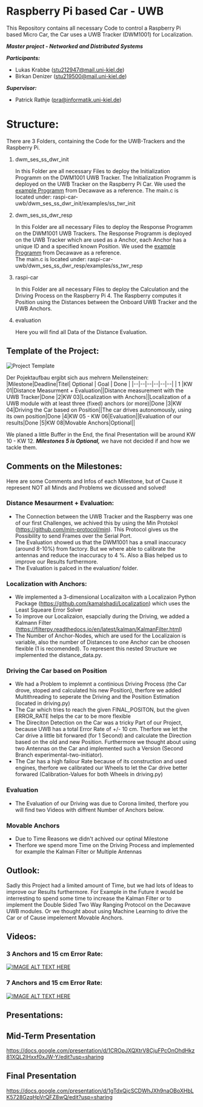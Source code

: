 # Raspberry Pi based Car - UWB

This Repository contains all necessary Code to control a Raspberry Pi based Micro Car, the Car uses a UWB Tracker (DWM1001) for Localization.

***Master project - Networked and Distributed Systems*** 

***Participants:*** 
 - Lukas Krabbe (stu212947@mail.uni-kiel.de) 
 - Birkan Denizer (stu219500@mail.uni-kiel.de)

***Supervisor:***
 - Patrick Rathje (pra@informatik.uni-kiel.de)

# Structure:

There are 3 Folders, containing the Code for the UWB-Trackers and the Raspberry Pi.

 1. dwm_ses_ss_dwr_init 

	In this Folder are all necessary Files to deploy the Initialization Programm on the DWM1001 UWB Tracker. The Initialization Programm is deployed on the UWB Tracker on the Raspberry Pi Car. 
	We used the [example Programm](https://github.com/Decawave/dwm1001-examples) from Decawave as a reference. 
	The main.c is located under: raspi-car-uwb/dwm_ses_ss_dwr_init/examples/ss_twr_init


 2. dwm_ses_ss_dwr_resp

	In this Folder are all necessary Files to deploy the Response Programm on the DWM1001 UWB Trackers. The Response Programm is deployed on the UWB Tracker which are used as a Anchor, each Anchor has a unique ID and a specified known Position. 
	We used the [example Programm](https://github.com/Decawave/dwm1001-examples) from Decawave as a reference.  
	The main.c is located under: raspi-car-uwb/dwm_ses_ss_dwr_resp/examples/ss_twr_resp

 3. raspi-car

	In this Folder are all necessary Files to deploy the Calculation and the Driving Process on the Raspberry Pi 4. The Raspberry  computes it Position using the Distances between the Onboard UWB Tracker and the UWB Anchors.

 4. evaluation

	Here you will find all Data of the Distance Evaluation.

## Template of the Project:

![Project Template](https://lh3.googleusercontent.com/pw/ACtC-3fmIxg5sEALCZ-G2ZWRMsrrNV0WP4xTR5Qs9F1FyXGjCN-QWdw8M_ZVp1TBhg-wNzOzc6PYAg8DhK9kOoxC8Wm2sO4CxqIhFGO1gzop6mvF46aKSrhn-PMnk4emC00LF-lLwt9bZjWACr09JLoQ-dpmPg=w1842-h1224-no?authuser=0)

Der Pojektaufbau ergibt sich aus mehrern Meilensteinen:
|Milestone|Deadline|Titel| Optional | Goal | Done |
|--|--|--|--|--|--|
| 1 |KW 01|Distance Measurment + Evaluation||Distance measurement with the UWB Tracker|Done
|2|KW 03|Localization with Anchors||Localization of a UWB module with at least three (fixed) anchors (or more)|Done
|3|KW 04|Driving the Car based on Position||The car drives autonomously, using its own position|Done
|4|KW 05 - KW 06|Evaluation||Evaluation of our results|Done
|5|KW 08|Movable Anchors|Optional||

We planed a little Buffer in the End, the final Presentation will be around KW 10 - KW 12.
***Milestones 5 is Optional,*** we have not decided if and how we tackle them.


## Comments on the Milestones:

Here are some Comments and Infos of each Milestone, but of Cause it represent NOT all Minds and Problems we dicussed and solved!

### Distance Mesaurment + Evaluation:
- The Connection between the UWB Tracker and the Raspberry was one of our first Challenges, we achived this by using the Min Protokol (https://github.com/min-protocol/min). This Protocol gives us the Possibility to send Frames over the Serial Port.
- The Evaluation showed us that the DWM1001 has a small inaccuracy (around 8-10%) from factory. But we where able to calibrate the antennas and reduce the inaccuracy to 4 %. Also a Bias helped us to improve our Results furthermore.
- The Evaluation is palced in the evaluation/ folder.

### Localization with Anchors:
- We implemented a 3-dimensional Localizaiton with a Localizaion Python Package (https://github.com/kamalshadi/Localization) which uses the Least Squeare Error Solver
- To improve our Localizaion, esapcially during the Driving, we added a Kalmann Filter (https://filterpy.readthedocs.io/en/latest/kalman/KalmanFilter.html)
- The Number of Anchor-Nodes, which are used for the Localizaion is variable, also the number of Distances to one Anchor can be choosen flexible (1 is recomended). To represent this nested Structure we implemented the distance_data.py.

### Driving the Car based on Position
- We had a Problem to implemnt a continious Driving Process (the Car drove, stoped and calculated his new Position), therfore we added Multithreading to seperate the Driving and the Position Estimation (located in driving.py) 
- The Car which tries to reach the given FINAL_POSITON, but the given ERROR_RATE helps the car to be more flexible
- The Direciton Detection on the Car was a tricky Part of our Project, because UWB has a total Error Rate of +/- 10 cm. Therfore we let the Car drive a little bit forwared (for 1 Second) and calculate the Direction based on the old and new Position. Furthermore we thought about using two Antennas on the Car and implemented such a Version (Second Branch experimental-two-initiator). 
- The Car has a high failour Rate because of its construction and used engines, therfore we calibrated our Wheels to let the Car drive better forwared (Calibration-Values for both Wheels in driving.py) 

### Evaluation
- The Evaluation of our Driving was due to Corona limited, therfore you will find two Videos with diffrent Number of Anchors below.

### Movable Anchors
- Due to Time Reasons we didn't achived our optinal Milestone
- Therfore we spend more Time on the Driving Process and implemented for example the Kalman Filter or Multiple Antennas

## Outlook:
Sadly this Project had a limited amount of Time, but we had lots of Ideas to improve our Results furthermore.
For Example in the Future it would be interresting to spend some time to increase the Kalman Filter or to implement the Double Sided Two Way Ranging Protocol on the Decawave UWB modules. Or we thought about using Machine Learning to drive the Car or of Cause impelement Movable Anchors.

## Videos:
### 3 Anchors and 15 cm Error Rate:
[![IMAGE ALT TEXT HERE](https://img.youtube.com/vi/l350i6ac3N8/0.jpg)](https://www.youtube.com/watch?v=l350i6ac3N8)

### 7 Anchors and 15 cm Error Rate:
[![IMAGE ALT TEXT HERE](https://img.youtube.com/vi/AmkS3YYmF2s/0.jpg)](https://www.youtube.com/watch?v=AmkS3YYmF2s)

## Presentations:
## Mid-Term Presentation 
https://docs.google.com/presentation/d/1CROpJXQXtrV8CjuFPcOnOhdHkz81XQL2lHxxf0xJW-Y/edit?usp=sharing
## Final Presentation
https://docs.google.com/presentation/d/1gTdxQjcSCDWhJXh9naOBoXHbLK5728GzqHpVrQFZ8wQ/edit?usp=sharing
